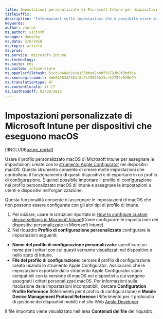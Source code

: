 ```yaml
---
title: Impostazioni personalizzate di Microsoft Intune per dispositivi macOS
titleSuffix: 
description: "Informazioni sulle impostazioni che è possibile usare in un profilo personalizzato macOS."
keywords: 
author: vhorne
ms.author: victorh
manager: dougeby
ms.date: 3/6/2018
ms.topic: article
ms.prod: 
ms.service: microsoft-intune
ms.technology: 
ms.suite: ems
ms.custom: intune-azure
ms.openlocfilehash: 5ccc9d48eb16ce155bbed2bbdf38793b8f3bdfda
ms.sourcegitcommit: 4db0498342364f8a7c28995b15ce32759e920b99
ms.translationtype: HT
ms.contentlocale: it-IT
ms.lasthandoff: 03/08/2018
---
```

# <a name="microsoft-intune-custom-device-settings-for-devices-running-macos"></a>Impostazioni personalizzate di Microsoft Intune per dispositivi che eseguono macOS

[!INCLUDE[azure_portal](./includes/azure_portal.md)]

Usare il profilo personalizzato macOS di Microsoft Intune per assegnare le impostazioni create con lo [strumento Apple Configurator](https://itunes.apple.com/app/apple-configurator-2/id1037126344?mt=12) nei dispositivi macOS. Questo strumento consente di creare molte impostazioni che controllano il funzionamento di questi dispositivi e di esportarle in un profilo di configurazione. È quindi possibile importare il profilo di configurazione nel profilo personalizzato macOS di Intune e assegnare le impostazioni a utenti e dispositivi nell'organizzazione.

Questa funzionalità consente di assegnare le impostazioni di macOS che non possono essere configurate con gli altri tipi di profilo di Intune.


1. Per iniziare, usare le istruzioni riportate in [How to configure custom device settings in Microsoft Intune](custom-settings-configure.md)(Come configurare le impostazioni dei dispositivi personalizzate in Microsoft Intune).
2. Nel riquadro **Profilo di configurazione personalizzato** configurare le impostazioni seguenti:

- **Nome del profilo di configurazione personalizzato**: specificare un nome per i criteri con cui questi verranno visualizzati nel dispositivo e nello stato di Intune.
- **File del profilo di configurazione**: cercare il profilo di configurazione creato usando lo strumento Apple Configurator.
Assicurarsi che le impostazioni esportate dallo strumento Apple Configurator siano compatibili con la versione di macOS nei dispositivi a cui vengono assegnati i criteri personalizzati macOS. Per informazioni sulla risoluzione delle impostazioni incompatibili, cercare **Configuration Profile Reference** (Riferimento per il profilo di configurazione) e **Mobile Device Management Protocol Reference** (Riferimento per il protocollo di gestione dei dispositivi mobili) nel sito Web [Apple Developer](https://developer.apple.com/).

Il file importato viene visualizzato nell'area **Contenuti del file** del riquadro.
